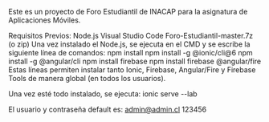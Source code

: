 Este es un proyecto de Foro Estudiantil de INACAP para la asignatura de Aplicaciones Móviles.



Requisitos Previos:
Node.js
Visual Studio Code
Foro-Estudiantil-master.7z (o zip)
Una vez instalado el Node.js, se ejecuta en el CMD y se escribe la siguiente línea
de comandos:
npm install
npm install -g @ionic/cli@6
npm install -g @angular/cli
npm install firebase
npm install firebase @angular/fire
Estas líneas permiten instalar tanto Ionic, Firebase, Angular/Fire y Firebase Tools
de manera global (en todos los usuarios).

Una vez esté todo instalado, se ejecuta:
ionic serve --lab

El usuario y contraseña default es:
admin@admin.cl
123456
